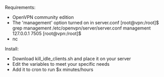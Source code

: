 Requirements: 

- OpenVPN community edition
- The 'management' option turned on in server.conf 
  [root@vpn:/root]$ grep management /etc/openvpn/server/server.conf
  management 127.0.0.1 7505
  [root@vpn:/root]$
- nc

Install: 
- Download kill_idle_clients.sh and place it on your server
- Edit the variables to meet your specific needs
- Add it to cron to run $x minutes/hours
